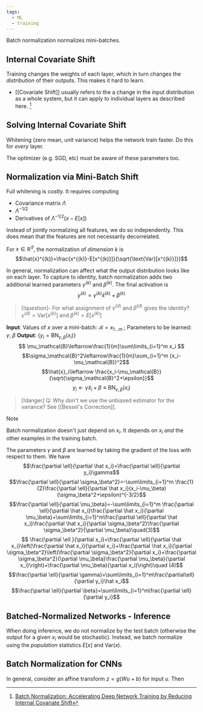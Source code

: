 ```yaml
---
tags:
  - ML
  - training
---
```


Batch normalization normalizes mini-batches.

## Internal Covariate Shift
Training changes the weights of each layer, which in turn changes the *distribution* of their outputs. This makes it hard to learn.
-  [[Covariate Shift]] usually refers to the a change in the input distribution as a whole system, but it can apply to individual layers as described here. [^1]

## Solving Internal Covariate Shift
Whitening (zero mean, unit variance) helps the network train faster. Do this for *every* layer.

The optimizer (e.g. SGD, etc) must be aware of these parameters too.

## Normalization via Mini-Batch Shift
Full whitening is costly. It requires computing
- Covariance matrix $\Lambda$
- $\Lambda^{-1/2}$
- Derivatives of $\Lambda^{-1/2}(x-E[x])$

Instead of jointly normalizing all features, we do so independently. This does mean that the features are not necessarily decorrelated.

For $x\in \mathbb{R}^d$, the normalization of *dimension* $k$ is 
$$\hat{x}^{(k)}=\frac{x^{(k)}-E[x^{(k)}]}{\sqrt{\text{Var}[x^{(k)}]}}$$

In general, normalization can affect what the output distribution looks like on each layer. To capture to identity, batch normalization adds two additional learned parameters $\gamma^{(k)}$ and $\beta^{(k)}$. The final activation is
$$y^{(k)}=\gamma^{(k)}\hat{x}^{(k)}+\beta^{(k)}$$
>[!question]- For what assignment of $\gamma^{(d)}$ and $\beta^{(d)}$ gives the identity?
>$\gamma^{(d)}=\text{Var}[x^{(k)}]$ and $\beta^{(k)}=E[x^{(k)}]$

**Input**: Values of $x$ over a mini-batch: $\mathcal{B}={x_{1\ldots m}}$ ; Parameters to be learned: $\gamma$, $\beta$
**Output**: $\{y_i=\text{BN}_{\gamma, \beta}(x_i)\}$
$$
\mu_\mathcal{B}\leftarrow\frac{1}{m}\sum\limits_{i=1}^m x_i
$$
$$\sigma_\mathcal{B}^2\leftarrow\frac{1}{m}\sum_{i=1}^m (x_i-\mu_\mathcal{B})^2$$
$$\hat{x}_i\leftarrow \frac{x_i-\mu_\mathcal{B}}{\sqrt{\sigma_\mathcal{B}^2+\epsilon}}$$
$$y_i\leftarrow \gamma \hat x_i + \beta\equiv \text{BN}_{\gamma,\beta}(x_i)$$
>[!danger]
>Q: Why don't we use the unbiased estimator for the variance? See [[Bessel's Correction]]. 

>[!note] 
>Batch normalization doesn't just depend on $x_i$. It depends on $x_i$ *and* the other examples in the training batch.

The parameters $\gamma$ and $\beta$ are learned by taking the gradient of the loss with respect to them. We have
$$\frac{\partial \ell}{\partial \hat x_i}=\frac{\partial \ell}{\partial y_i}\gamma$$
$$\frac{\partial \ell}{\partial \sigma_\beta^2}=-\sum\limits_{i=1}^m \frac{1}{2}\frac{\partial \ell}{\partial \hat x_i}(x_i-\mu_\beta)(\sigma_\beta^2+\epsilon)^{-3/2}$$
$$\frac{\partial \ell}{\partial \mu_\beta}=-\sum\limits_{i=1}^m \frac{\partial \ell}{\partial \hat x_i}\frac{\partial \hat x_i}{\partial \mu_\beta}+\sum\limits_{i=1}^m\frac{\partial \ell}{\partial \hat x_i}\frac{\partial \hat x_i}{\partial \sigma_\beta^2}\frac{\partial \sigma_\beta^2}{\partial \mu_\beta}\quad(3)$$
$$
\frac{\partial \ell }{\partial x_i}=\frac{\partial \ell}{\partial \hat x_i}\left(\frac{\partial \hat x_i}{\partial x_i}+\frac{\partial \hat x_i}{\partial \sigma_\beta^2}\left(\frac{\partial \sigma_\beta^2}{\partial x_i}+\frac{\partial \sigma_\beta^2}{\partial \mu_\beta}\frac{\partial \mu_\beta}{\partial x_i}\right)+\frac{\partial \mu_\beta}{\partial x_i}\right)\quad (4)$$
$$\frac{\partial \ell}{\partial \gamma}=\sum\limits_{i=1}^m\frac{\partial\ell}{\partial y_i}\hat x_i$$
$$\frac{\partial \ell}{\partial \beta}=\sum\limits_{i=1}^m\frac{\partial \ell}{\partial y_i}$$
## Batched-Normalized Networks - Inference
When doing inference, we do not normalize by the test batch (otherwise the output for a given $x_i$ would be stochastic). Instead, we batch normalize using the *population* statistics $E[x]$ and $\text{Var}(x)$.

## Batch Normalization for CNNs
In general, consider an affine transform $z=g(Wu+b)$ for input $u$. Then 


[^1]: [Batch Normalization: Accelerating Deep Network Training by Reducing Internal Covariate Shift](https://arxiv.org/pdf/1502.03167)